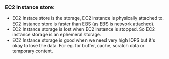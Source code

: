 ### EC2 Instance store:

- EC2 Instace store is the storage, EC2 instance is physically attached to. EC2 instance store is faster than EBS (as EBS is network attached).
- EC2 Instance storage is lost when EC2 instance is stopped. So EC2 instance storage is an ephemeral storage.
- EC2 Instance storage is good when we need very high IOPS but it's okay to lose the data. For eg. for buffer, cache, scratch data or temporary content.
